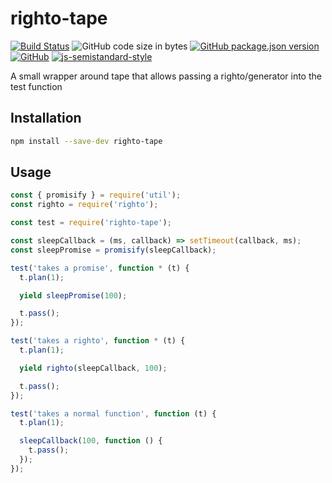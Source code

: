 # righto-tape
[![Build Status](https://travis-ci.org/markwylde/righto-tape.svg?branch=master)](https://travis-ci.org/markwylde/righto-tape)
![GitHub code size in bytes](https://img.shields.io/github/languages/code-size/markwylde/righto-tape)
[![GitHub package.json version](https://img.shields.io/github/package-json/v/markwylde/righto-tape)](https://github.com/markwylde/righto-tape/blob/master/package.json)
[![GitHub](https://img.shields.io/github/license/markwylde/righto-tape)](https://github.com/markwylde/righto-tape/blob/master/LICENSE)
[![js-semistandard-style](https://img.shields.io/badge/code%20style-semistandard-brightgreen.svg?style=flat-square)](https://github.com/standard/semistandard)

A small wrapper around tape that allows passing a righto/generator into the test function

## Installation
```bash
npm install --save-dev righto-tape
```

## Usage
```javascript
const { promisify } = require('util');
const righto = require('righto');

const test = require('righto-tape');

const sleepCallback = (ms, callback) => setTimeout(callback, ms);
const sleepPromise = promisify(sleepCallback);

test('takes a promise', function * (t) {
  t.plan(1);

  yield sleepPromise(100);

  t.pass();
});

test('takes a righto', function * (t) {
  t.plan(1);

  yield righto(sleepCallback, 100);

  t.pass();
});

test('takes a normal function', function (t) {
  t.plan(1);

  sleepCallback(100, function () {
    t.pass();
  });
});
```